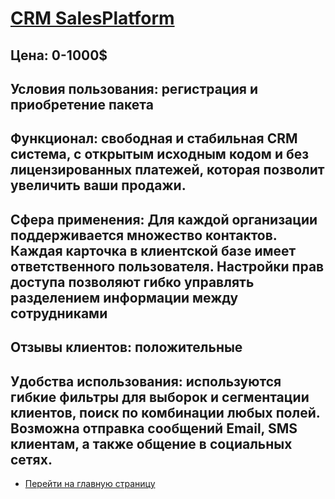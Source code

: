 # [CRM SalesPlatform](https://salesplatform.ru)
## Цена: 0-1000$
## Условия пользования: регистрация и приобретение пакета
## Функционал: свободная и стабильная CRM система, с открытым исходным кодом и без лицензированных платежей, которая позволит увеличить ваши продажи.
## Сфера применения: Для каждой организации поддерживается множество контактов. Каждая карточка в клиентской базе имеет ответственного пользователя. Настройки прав доступа позволяют гибко управлять разделением информации между сотрудниками
## Отзывы клиентов: положительные
## Удобства использования: используются гибкие фильтры для выборок и сегментации клиентов, поиск по комбинации любых полей. Возможна отправка сообщений Email, SMS клиентам, а также общение в социальных сетях.
- [Перейти на главную страницу](https://valeriamoroz.github.io/morozka/)

